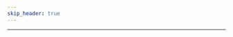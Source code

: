 ```yaml
---
skip_header: true
---
```


<script src="../js/nunjucks.js"></script>

<div id="selection_area">
</div>
<hr>
<div id="class_area">
</div>
  

<script>
  // Global character data dictionary (so we only have to hit the backend once.)
  var global_json = null;
  $.getJSON("/site/pages/GENERATED/ALT.json", function(json) {
    global_json = json;
    nunjucks.configure('/site/templates', {autoescape: true });
    var content = nunjucks.render('character_creation_helper_template.html', { "data" : json["roles"]["class_roles"] } );
    $( "#class_area" ).html( content );
    var content = nunjucks.render('role_selection_template.html', json["roles"]);
    $( "#selection_area" ).html( content );
    $('[data-toggle="tooltip"]').tooltip({
        trigger : 'hover',
        delay: { "show": 500}
    });
    updateRoles();
  })

  function toggleButton(button){
    if($(button).hasClass("btn-primary")){
      $(button).addClass('btn-secondary').removeClass('btn-primary');
    } else{
      $(button).addClass('btn-primary').removeClass('btn-secondary');
    }
    updateRoles();
  }

  function updateRoles(){    
    var selected_roles = new Array();

    $('.btn-primary').each( function( ) {
      selected_roles.push($(this).data("role"));
    });

    console.log(selected_roles);

    $(".rnr_class").each( function(){
      let roles = $(this).data("roles").trim().split(" ");
      let all_roles = true;
      for(index in selected_roles){
        role = selected_roles[index];
        if(!roles.includes(role)){
          all_roles = false;
          break;
        }
      }
      if(all_roles){
        $(this).show();
      } else{
        $(this).hide();
      }
    });
  }
</script>

